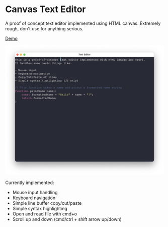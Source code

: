# Canvas Text Editor

A proof of concept text editor implemented using HTML canvas. Extremely rough, don't use for anything serious.

[Demo](https://cfu288.github.io/canvas-text-editor/)

![screenshot](./example.png)

Currently implemented:

- Mouse input handling
- Keyboard navigation
- Simple line buffer copy/cut/paste
- Simple syntax highlighting
- Open and read file with cmd+o
- Scroll up and down (cmd/ctrl + shift arrow up/down)
